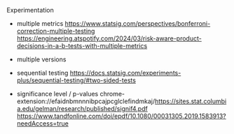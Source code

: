 Experimentation

- multiple metrics
  https://www.statsig.com/perspectives/bonferroni-correction-multiple-testing
  https://engineering.atspotify.com/2024/03/risk-aware-product-decisions-in-a-b-tests-with-multiple-metrics

- multiple versions

- sequential testing
  https://docs.statsig.com/experiments-plus/sequential-testing/#two-sided-tests

- significance level / p-values
  chrome-extension://efaidnbmnnnibpcajpcglclefindmkaj/https://sites.stat.columbia.edu/gelman/research/published/signif4.pdf
  https://www.tandfonline.com/doi/epdf/10.1080/00031305.2019.1583913?needAccess=true
